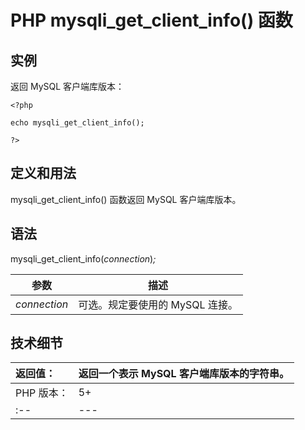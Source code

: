 # PHP mysqli_get_client_info() 函数



## 实例

返回 MySQL 客户端库版本：

```
<?php

echo mysqli_get_client_info();

?>
```

## 定义和用法

mysqli_get_client_info() 函数返回 MySQL 客户端库版本。

## 语法

mysqli_get_client_info(_connection_)_;_

| 参数 | 描述 |
| --- | --- |
| _connection_ | 可选。规定要使用的 MySQL 连接。 |

## 技术细节

| 返回值： | 返回一个表示 MySQL 客户端库版本的字符串。 |
| :-- | --- |
| PHP 版本： | 5+ |
| :-- | --- |

  